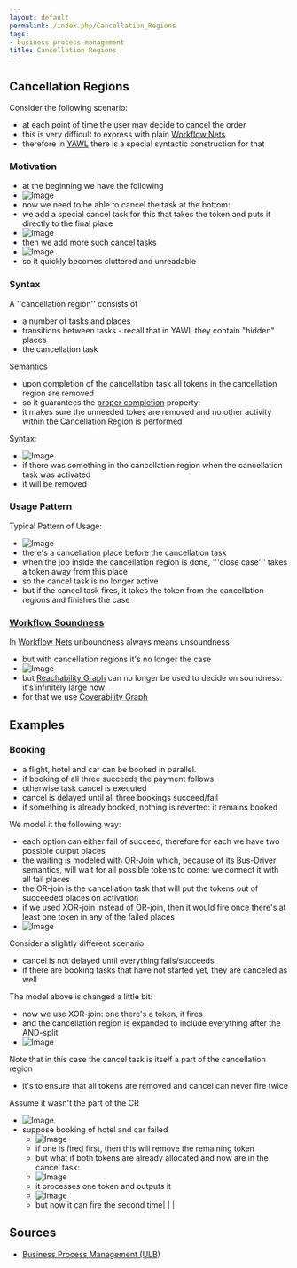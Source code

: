 ```yaml
---
layout: default
permalink: /index.php/Cancellation_Regions
tags:
- business-process-management
title: Cancellation Regions
---
```

## Cancellation Regions
Consider the following scenario:
- at each point of time the user may decide to cancel the order 
- this is very difficult to express with plain [Workflow Nets](Workflow_Nets)
- therefore in [YAWL](YAWL) there is a special syntactic construction for that

### Motivation
- at the beginning we have the following
- <img src="https://raw.github.com/alexeygrigorev/wiki-figures/master/ulb/bpm/yawl/yawl-cr-motiv1.png" alt="Image">
- now we need to be able to cancel the task at the bottom:
- we add a special cancel task for this that takes the token and puts it directly to the final place
- <img src="https://raw.github.com/alexeygrigorev/wiki-figures/master/ulb/bpm/yawl/yawl-cr-motiv2.png" alt="Image">
- then we add more such cancel tasks
- <img src="https://raw.github.com/alexeygrigorev/wiki-figures/master/ulb/bpm/yawl/yawl-cr-motiv3.png" alt="Image">
- so it quickly becomes cluttered and unreadable


### Syntax
A ''cancellation region'' consists of
- a number of tasks and places 
- transitions between tasks - recall that in YAWL they contain "hidden" places
- the cancellation task


Semantics
- upon completion of the cancellation task all tokens in the cancellation region are removed
- so it guarantees the [proper completion](Workflow_Soundness) property:
- it makes sure the unneeded tokes are removed and no other activity within the Cancellation Region is performed


Syntax:
- <img src="https://raw.github.com/alexeygrigorev/wiki-figures/master/ulb/bpm/yawl/yawl-cr-syntax.png" alt="Image">
- if there was something in the cancellation region when the cancellation task was activated
- it will be removed


### Usage Pattern
Typical Pattern of Usage:
- <img src="https://raw.github.com/alexeygrigorev/wiki-figures/master/ulb/bpm/yawl/yawl-cr-pattern.png" alt="Image">
- there's a cancellation place before the cancellation task
- when the job inside the cancellation region is done, '''close case''' takes a token away from this place
- so the cancel task is no longer active 
- but if the cancel task fires, it takes the token from the cancellation regions and finishes the case


### [Workflow Soundness](Workflow_Soundness)
In [Workflow Nets](Workflow_Nets) unboundness always means unsoundness 
- but with cancellation regions it's no longer the case 
- <img src="https://raw.github.com/alexeygrigorev/wiki-figures/master/ulb/bpm/yawl/yawl-cr-unboundness.png" alt="Image">
- but [Reachability Graph](Reachability_Graph) can no longer be used to decide on soundness: it's infinitely large now
- for that we use [Coverability Graph](Coverability_Graph)


## Examples
### Booking
- a flight, hotel and car can be booked in parallel. 
- if booking of all three succeeds the payment follows. 
- otherwise task cancel is executed
- cancel is delayed until all three bookings succeed/fail
- if something is already booked, nothing is reverted: it remains booked


We model it the following way:
- each option can either fail of succeed, therefore for each we have two possible output places
- the waiting is modeled with OR-Join which, because of its Bus-Driver semantics, will wait for all possible tokens to come: we connect it with all fail places
- the OR-join is the cancellation task that will put the tokens out of succeeded places on activation
- if we used XOR-join instead of OR-join, then it would fire once there's at least one token in any of the failed places
- <img src="https://raw.github.com/alexeygrigorev/wiki-figures/master/ulb/bpm/yawl/yawl-cr-booking-1.png" alt="Image">



Consider a slightly different scenario:
- cancel is not delayed until everything fails/succeeds
- if there are booking tasks that have not started yet, they are canceled as well 


The model above is changed a little bit:
- now we use XOR-join: one there's a token, it fires
- and the cancellation region is expanded to include everything after the AND-split
- <img src="https://raw.github.com/alexeygrigorev/wiki-figures/master/ulb/bpm/yawl/yawl-cr-booking-2.png" alt="Image">

Note that in this case the cancel task is itself a part of the cancellation region
- it's to ensure that all tokens are removed and cancel can never fire twice

Assume it wasn't the part of the CR
- <img src="https://raw.github.com/alexeygrigorev/wiki-figures/master/ulb/bpm/yawl/yawl-cr-booking-3-nocr.png" alt="Image">
- suppose booking of hotel and car failed 
  - <img src="https://raw.github.com/alexeygrigorev/wiki-figures/master/ulb/bpm/yawl/yawl-cr-booking-3-2tok.png" alt="Image">
  - if one is fired first, then this will remove the remaining token
  - but what if both tokens are already allocated and now are in the cancel task:
  - <img src="https://raw.github.com/alexeygrigorev/wiki-figures/master/ulb/bpm/yawl/yawl-cr-booking-3-2tok2.png" alt="Image">
  - it processes one token and outputs it
  - <img src="https://raw.github.com/alexeygrigorev/wiki-figures/master/ulb/bpm/yawl/yawl-cr-booking-3-2tok3.png" alt="Image">
  - but now it can fire the second time|   | |
## Sources
- [Business Process Management (ULB)](Business_Process_Management_(ULB))
